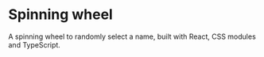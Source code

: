 # Spinning wheel

A spinning wheel to randomly select a name, built with React, CSS modules and TypeScript.
